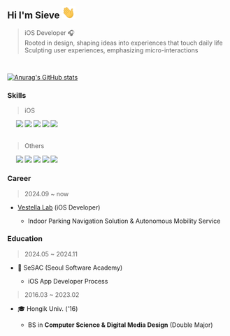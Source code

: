 ## Hi I'm Sieve <img src="https://github.com/ABSphreak/ABSphreak/blob/master/gifs/Hi.gif" width="30">

> iOS Developer 🎧 <br>
> Rooted in design, shaping ideas into experiences that touch daily life <br>
> Sculpting user experiences, emphasizing micro-interactions <br>
<br>

[![Anurag's GitHub stats](https://github-readme-stats.vercel.app/api?username=seosieve&show_icons=true&theme=github_dark)](https://github.com/anuraghazra/github-readme-stats)

### Skills
> iOS
<div>
  &nbsp;&nbsp;&nbsp;&nbsp;
  <img src="https://img.shields.io/badge/Xcode-3D67A3?style=flat-square&logo=Xcode&logoColor=white" />
  <img src="https://img.shields.io/badge/Swift-3D67A3?style=flat-square&logo=Swift&logoColor=white" />
  <img src="https://img.shields.io/badge/UIkit-3D67A3?style=flat-square&logo=UIkit&logoColor=white" />
  <img src="https://img.shields.io/badge/SwiftUI-3D67A3?style=flat-square&logo=Swift&logoColor=white" />
  <img src="https://img.shields.io/badge/RxSwift-3D67A3?style=flat-square&logo=ReactiveX&logoColor=white" />
</div>
<br>

> Others
<div>
  &nbsp;&nbsp;&nbsp;&nbsp;
  <img src="https://img.shields.io/badge/ReactNative-3D67A3?style=flat-square&logo=React&logoColor=white"/>
  <img src="https://img.shields.io/badge/TypeScript-3D67A3?style=flat-square&logo=TypeScript&logoColor=white"/>
  <img src="https://img.shields.io/badge/Figma-3D67A3?style=flat-square&logo=Figma&logoColor=white"/>
  <img src="https://img.shields.io/badge/Blender-3D67A3?style=flat-square&logo=Blender&logoColor=white"/>
  <img src="https://img.shields.io/badge/Unreal-3D67A3?style=flat-square&logo=Unrealengine&logoColor=white"/>
</div>

### Career
> 2024.09 ~ now
- [Vestella Lab](https://vestellalab.com/) (iOS Developer)

  - Indoor Parking Navigation Solution & Autonomous Mobility Service

### Education
> 2024.05 ~ 2024.11
- 🌱 SeSAC (Seoul Software Academy)

  - iOS App Developer Process

> 2016.03 ~ 2023.02
- 🎓 Hongik Univ. ('16)

  - BS in **Computer Science & Digital Media Design** (Double Major)
